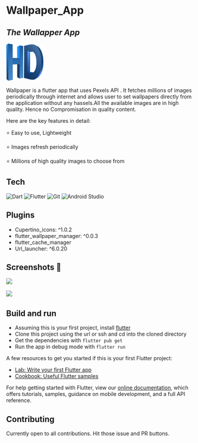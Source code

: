 # Wallpaper_App
## _The Wallapper App_

<img src="images/icon.png" width="100px" height="100px"/>

Wallpaper is a flutter app that uses Pexels API . It fetches millions of images periodically through internet and allows user to set wallpapers directly from the application without any hassels.All the available images are in high quality. Hence no Compromisation in quality content.

Here are the key features in detail:

⭐ Easy to use, Lightweight

⭐ Images refresh periodically

⭐ Millions of high quality images to choose from

## Tech

![Dart](https://img.shields.io/badge/dart-%230175C2.svg?style=for-the-badge&logo=dart&logoColor=white)
![Flutter](https://img.shields.io/badge/Flutter-%2302569B.svg?style=for-the-badge&logo=Flutter&logoColor=white)
![Git](https://img.shields.io/badge/git-%23F05033.svg?style=for-the-badge&logo=git&logoColor=white)
![Android Studio](https://img.shields.io/badge/Android%20Studio-3DDC84.svg?style=for-the-badge&logo=android-studio&logoColor=white)

## Plugins
- Cupertino_icons: ^1.0.2
- flutter_wallpaper_manager: ^0.0.3
- flutter_cache_manager
- Url_launcher: ^6.0.20

## Screenshots 📱
![](images/ss1.png)

![](images/ss2.png)

## Build and run
* Assuming this is your first project, install [flutter](https://flutter.dev/docs/get-started/install)
* Clone this project using the url or ssh and cd into the cloned directory
* Get the dependencies with ``` flutter pub get ```
* Run the app in debug mode with ``` flutter run ```

A few resources to get you started if this is your first Flutter project:

- [Lab: Write your first Flutter app](https://flutter.dev/docs/get-started/codelab)
- [Cookbook: Useful Flutter samples](https://flutter.dev/docs/cookbook)

For help getting started with Flutter, view our
[online documentation](https://flutter.dev/docs), which offers tutorials,
samples, guidance on mobile development, and a full API reference.

## Contributing
Currently open to all contributions. Hit those issue and PR buttons.


